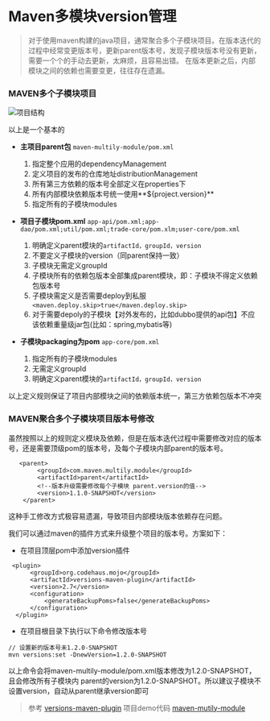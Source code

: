# Maven多模块version管理

> 对于使用maven构建的java项目，通常聚合多个子模块项目。在版本迭代的过程中经常变更版本号，更新parent版本号，发现子模块版本号没有更新，需要一个个的手动去更新，太麻烦，且容易出错。
> 在版本更新之后，内部模块之间的依赖也需要变更，往往存在遗漏。


### MAVEN多个子模块项目
![项目结构](https://img-blog.csdnimg.cn/20190116184713355.png)

以上是一个基本的

*  **主项目parent包**
`maven-multily-module/pom.xml`
   1. 指定整个应用的dependencyManagement
   2. 定义项目的发布的仓库地址distributionManagement
   3. 所有第三方依赖的版本号全部定义在properties下
   4. 所有内部模块依赖版本号统一使用**${project.version}**
   5. 指定所有的子模块modules

* **项目子模块pom.xml**
   `app-api/pom.xml;app-dao/pom.xml;util/pom.xml;trade-core/pom.xlm;user-core/pom.xml`
   1. 明确定义parent模块的`artifactId，groupId，version`
   2. 不要定义子模块的version（同parent保持一致）
   3. 子模块无需定义groupId
   5. 子模块所有的依赖包版本全部集成parent模块，即：子模块不得定义依赖包版本号
   5. 子模块需定义是否需要deploy到私服`<maven.deploy.skip>true</maven.deploy.skip>`
   6. 对于需要depoly的子模块【对外发布的，比如dubbo提供的api包】不应该依赖重量级jar包(比如：spring,mybatis等)

* **子模块packaging为pom**
`app-core/pom.xml`
   1. 指定所有的子模块modules
   2. 无需定义groupId
   3. 明确定义parent模块的`artifactId，groupId，version`

以上定义规则保证了项目内部模块之间的依赖版本统一，第三方依赖包版本不冲突

### MAVEN聚合多个子模块项目版本号修改

虽然按照以上的规则定义模块及依赖，但是在版本迭代过程中需要修改对应的版本号，还是需要顶级pom的版本号，及每个子模块内部parent的版本号。

```
   <parent>
        <groupId>com.maven.multily.module</groupId>
        <artifactId>parent</artifactId>
        <!--版本升级需要修改每个子模块 parent.version的值-->
        <version>1.1.0-SNAPSHOT</version>
    </parent>
```
这种手工修改方式极容易遗漏，导致项目内部模块版本依赖存在问题。

我们可以通过maven的插件方式来升级整个项目的版本号。方案如下：

* 在项目顶层pom中添加version插件

```
 <plugin>
      <groupId>org.codehaus.mojo</groupId>
      <artifactId>versions-maven-plugin</artifactId>
      <version>2.7</version>
      <configuration>
          <generateBackupPoms>false</generateBackupPoms>
      </configuration>
  </plugin>
```

* 在项目根目录下执行以下命令修改版本号

```
// 设置新的版本号未1.2.0-SNAPSHOT
mvn versions:set -DnewVersion=1.2.0-SNAPSHOT
```
以上命令会将maven-multily-module/pom.xml版本修改为1.2.0-SNAPSHOT，且会修改所有子模块内 parent的version为1.2.0-SNAPSHOT。所以建议子模块不设置version，自动从parent继承version即可

> 参考 [versions-maven-plugin](https://www.mojohaus.org/versions-maven-plugin/usage.html)
> 项目demo代码  [maven-mutily-module](https://github.com/caojingui/maven-multily-module)




